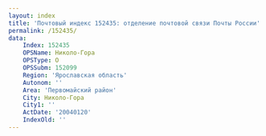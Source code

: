 ```yaml
---
layout: index
title: 'Почтовый индекс 152435: отделение почтовой связи Почты России'
permalink: /152435/
data:
    Index: 152435
    OPSName: Николо-Гора
    OPSType: О
    OPSSubm: 152099
    Region: 'Ярославская область'
    Autonom: ''
    Area: 'Первомайский район'
    City: Николо-Гора
    City1: ''
    ActDate: '20040120'
    IndexOld: ''
---
```

